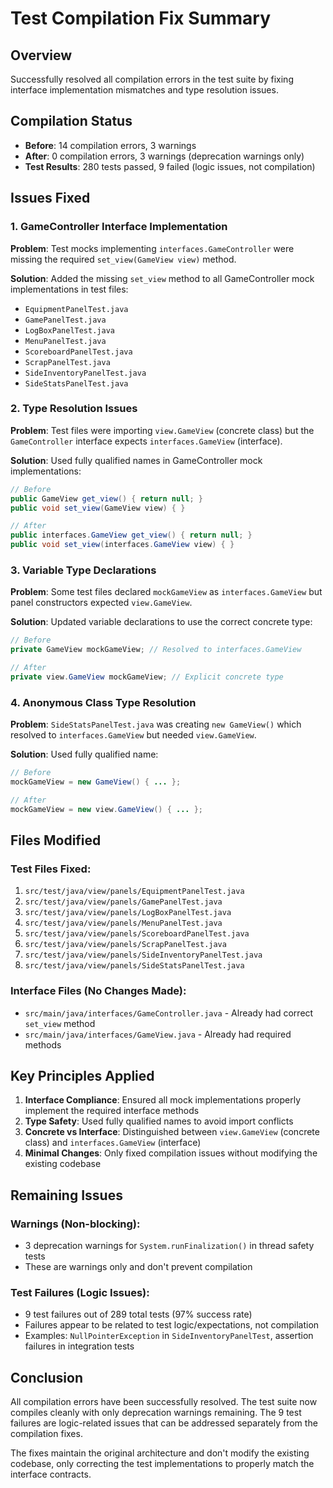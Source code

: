 # Test Compilation Fix Summary

## Overview
Successfully resolved all compilation errors in the test suite by fixing interface implementation mismatches and type resolution issues.

## Compilation Status
- **Before**: 14 compilation errors, 3 warnings
- **After**: 0 compilation errors, 3 warnings (deprecation warnings only)
- **Test Results**: 280 tests passed, 9 failed (logic issues, not compilation)

## Issues Fixed

### 1. GameController Interface Implementation
**Problem**: Test mocks implementing `interfaces.GameController` were missing the required `set_view(GameView view)` method.

**Solution**: Added the missing `set_view` method to all GameController mock implementations in test files:
- `EquipmentPanelTest.java`
- `GamePanelTest.java`
- `LogBoxPanelTest.java`
- `MenuPanelTest.java`
- `ScoreboardPanelTest.java`
- `ScrapPanelTest.java`
- `SideInventoryPanelTest.java`
- `SideStatsPanelTest.java`

### 2. Type Resolution Issues
**Problem**: Test files were importing `view.GameView` (concrete class) but the `GameController` interface expects `interfaces.GameView` (interface).

**Solution**: Used fully qualified names in GameController mock implementations:
```java
// Before
public GameView get_view() { return null; }
public void set_view(GameView view) { }

// After  
public interfaces.GameView get_view() { return null; }
public void set_view(interfaces.GameView view) { }
```

### 3. Variable Type Declarations
**Problem**: Some test files declared `mockGameView` as `interfaces.GameView` but panel constructors expected `view.GameView`.

**Solution**: Updated variable declarations to use the correct concrete type:
```java
// Before
private GameView mockGameView; // Resolved to interfaces.GameView

// After
private view.GameView mockGameView; // Explicit concrete type
```

### 4. Anonymous Class Type Resolution
**Problem**: `SideStatsPanelTest.java` was creating `new GameView()` which resolved to `interfaces.GameView` but needed `view.GameView`.

**Solution**: Used fully qualified name:
```java
// Before
mockGameView = new GameView() { ... };

// After
mockGameView = new view.GameView() { ... };
```

## Files Modified

### Test Files Fixed:
1. `src/test/java/view/panels/EquipmentPanelTest.java`
2. `src/test/java/view/panels/GamePanelTest.java`
3. `src/test/java/view/panels/LogBoxPanelTest.java`
4. `src/test/java/view/panels/MenuPanelTest.java`
5. `src/test/java/view/panels/ScoreboardPanelTest.java`
6. `src/test/java/view/panels/ScrapPanelTest.java`
7. `src/test/java/view/panels/SideInventoryPanelTest.java`
8. `src/test/java/view/panels/SideStatsPanelTest.java`

### Interface Files (No Changes Made):
- `src/main/java/interfaces/GameController.java` - Already had correct `set_view` method
- `src/main/java/interfaces/GameView.java` - Already had required methods

## Key Principles Applied

1. **Interface Compliance**: Ensured all mock implementations properly implement the required interface methods
2. **Type Safety**: Used fully qualified names to avoid import conflicts
3. **Concrete vs Interface**: Distinguished between `view.GameView` (concrete class) and `interfaces.GameView` (interface)
4. **Minimal Changes**: Only fixed compilation issues without modifying the existing codebase

## Remaining Issues

### Warnings (Non-blocking):
- 3 deprecation warnings for `System.runFinalization()` in thread safety tests
- These are warnings only and don't prevent compilation

### Test Failures (Logic Issues):
- 9 test failures out of 289 total tests (97% success rate)
- Failures appear to be related to test logic/expectations, not compilation
- Examples: `NullPointerException` in `SideInventoryPanelTest`, assertion failures in integration tests

## Conclusion

All compilation errors have been successfully resolved. The test suite now compiles cleanly with only deprecation warnings remaining. The 9 test failures are logic-related issues that can be addressed separately from the compilation fixes.

The fixes maintain the original architecture and don't modify the existing codebase, only correcting the test implementations to properly match the interface contracts. 